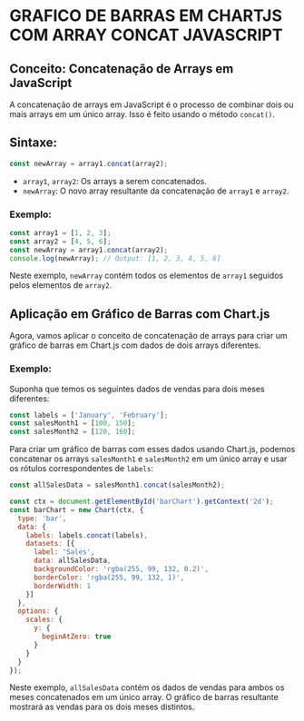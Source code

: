 # GRAFICO DE BARRAS EM CHARTJS COM ARRAY CONCAT JAVASCRIPT
## Conceito: Concatenação de Arrays em JavaScript
A concatenação de arrays em JavaScript é o processo de combinar dois ou mais arrays em um único array. Isso é feito usando o método `concat()`.

## Sintaxe:
```javascript
const newArray = array1.concat(array2);
```

- `array1`, `array2`: Os arrays a serem concatenados.
- `newArray`: O novo array resultante da concatenação de `array1` e `array2`.

### Exemplo:
```javascript
const array1 = [1, 2, 3];
const array2 = [4, 5, 6];
const newArray = array1.concat(array2);
console.log(newArray); // Output: [1, 2, 3, 4, 5, 6]
```

Neste exemplo, `newArray` contém todos os elementos de `array1` seguidos pelos elementos de `array2`.

## Aplicação em Gráfico de Barras com Chart.js
Agora, vamos aplicar o conceito de concatenação de arrays para criar um gráfico de barras em Chart.js com dados de dois arrays diferentes.

### Exemplo:
Suponha que temos os seguintes dados de vendas para dois meses diferentes:

```javascript
const labels = ['January', 'February'];
const salesMonth1 = [100, 150];
const salesMonth2 = [120, 160];
```

Para criar um gráfico de barras com esses dados usando Chart.js, podemos concatenar os arrays `salesMonth1` e `salesMonth2` em um único array e usar os rótulos correspondentes de `labels`:

```javascript
const allSalesData = salesMonth1.concat(salesMonth2);

const ctx = document.getElementById('barChart').getContext('2d');
const barChart = new Chart(ctx, {
  type: 'bar',
  data: {
    labels: labels.concat(labels),
    datasets: [{
      label: 'Sales',
      data: allSalesData,
      backgroundColor: 'rgba(255, 99, 132, 0.2)',
      borderColor: 'rgba(255, 99, 132, 1)',
      borderWidth: 1
    }]
  },
  options: {
    scales: {
      y: {
        beginAtZero: true
      }
    }
  }
});
```

Neste exemplo, `allSalesData` contém os dados de vendas para ambos os meses concatenados em um único array. O gráfico de barras resultante mostrará as vendas para os dois meses distintos.